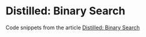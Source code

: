 # Distilled: Binary Search
Code snippets from the article [Distilled: Binary Search](https://www.pacifis.org/posts/distilled-binary-search/)
